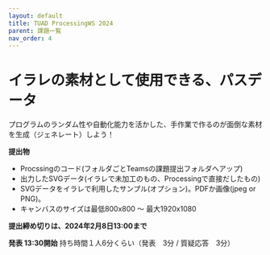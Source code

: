 ```yaml
---
layout: default
title: TUAD ProcessingWS 2024
parent: 課題一覧
nav_order: 4
---
```


# イラレの素材として使用できる、パスデータ

プログラムのランダム性や自動化能力を活かした、手作業で作るのが面倒な素材を生成（ジェネレート）しよう！

**提出物**

+ Procssingのコード(フォルダごとTeamsの課題提出フォルダへアップ)
+ 出力したSVGデータ(イラレで未加工のもの、Processingで直接だしたもの)
+ SVGデータをイラレで利用したサンプル(オプション)。PDFか画像(jpeg or PNG)。
+ キャンバスのサイズは最低800x800 ～ 最大1920x1080

**提出締め切りは、2024年2月8日13:00まで**

 **発表 13:30開始**
 持ち時間１人6分くらい（発表　3分 / 質疑応答　3分） 
